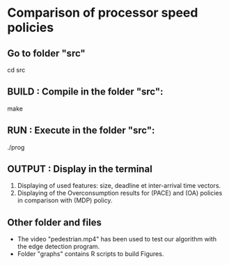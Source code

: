 # Comparison of processor speed policies 

## Go to folder "src"
cd src

## BUILD  : Compile in the folder "src":
make

## RUN    : Execute in the folder "src":
./prog

## OUTPUT : Display in the terminal 
1) Displaying of used features: size, deadline et inter-arrival time vectors.
2) Displaying of the Overconsumption results for (PACE) and (OA) policies in comparison with (MDP) policy.

## Other folder and files
- The video "pedestrian.mp4" has been used to test our algorithm with the edge detection program.
- Folder "graphs" contains R scripts to build Figures.

